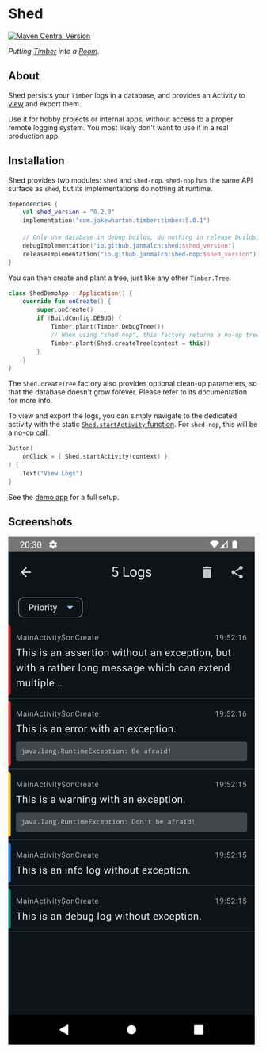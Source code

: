 # Shed

[![Maven Central Version](https://img.shields.io/maven-central/v/io.github.janmalch/shed)](https://central.sonatype.com/artifact/io.github.janmalch/shed)

_Putting [Timber](https://github.com/JakeWharton/timber) into a [Room](https://developer.android.com/training/data-storage/room)._

## About

Shed persists your `Timber` logs in a database, and provides an Activity to [view](#screenshots) and export them.

Use it for hobby projects or internal apps, without access to a proper remote logging system.
You most likely don't want to use it in a real production app.

## Installation

Shed provides two modules: `shed` and `shed-nop`.
`shed-nop` has the same API surface as `shed`, but its implementations do nothing at runtime.

```kotlin
dependencies {
    val shed_version = "0.2.0"
    implementation("com.jakewharton.timber:timber:5.0.1")

    // Only use database in debug builds, do nothing in release builds.
    debugImplementation("io.github.janmalch:shed:$shed_version")
    releaseImplementation("io.github.janmalch:shed-nop:$shed_version")
}
```

You can then create and plant a tree, just like any other `Timber.Tree`.

```kotlin
class ShedDemoApp : Application() {
    override fun onCreate() {
        super.onCreate()
        if (BuildConfig.DEBUG) {
            Timber.plant(Timber.DebugTree())
            // When using "shed-nop", this factory returns a no-op tree.
            Timber.plant(Shed.createTree(context = this))
        }
    }
}
```

The `Shed.createTree` factory also provides optional clean-up parameters,
so that the database doesn't grow forever.
Please refer to its documentation for more info.

To view and export the logs, you can simply navigate to the dedicated activity
with the static [`Shed.startActivity` function](./shed/src/main/java/com/github/janmalch/shed/Shed.kt#L50).
For `shed-nop`, this will be a [no-op call](./shed-nop/src/main/java/com/github/janmalch/shed/Shed.kt#L45).

```kotlin
Button(
    onClick = { Shed.startActivity(context) }
) {
    Text("View Logs")
}
```

See the [demo app](./app/src/main/java/com/example/app) for a full setup.

## Screenshots

![demo](./.github/assets/demo.png)
